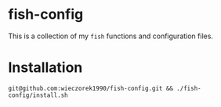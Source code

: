 fish-config
===========

This is a collection of my `fish` functions and configuration files.

# Installation

```
git@github.com:wieczorek1990/fish-config.git && ./fish-config/install.sh
```

